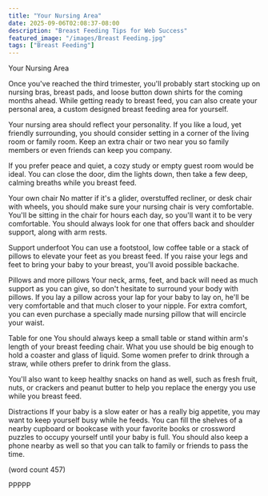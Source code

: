 ```yaml
---
title: "Your Nursing Area"
date: 2025-09-06T02:08:37-08:00
description: "Breast Feeding Tips for Web Success"
featured_image: "/images/Breast Feeding.jpg"
tags: ["Breast Feeding"]
---
```


Your Nursing Area

Once you've reached the third trimester, you'll
probably start stocking up on nursing bras, breast
pads, and loose button down shirts for the coming
months ahead.  While getting ready to breast feed,
you can also create your personal area, a custom
designed breast feeding area for yourself.

Your nursing area should reflect your personality.
If you like a loud, yet friendly surrounding, you
should consider setting in a corner of the living
room or family room.  Keep an extra chair or two
near you so family members or even friends can keep
you company.

If you prefer peace and quiet, a cozy study or 
empty guest room would be ideal.  You can close
the door, dim the lights down, then take a few
deep, calming breaths while you breast feed.

Your own chair
No matter if it's a glider, overstuffed recliner,
or desk chair with wheels, you should make sure
your nursing chair is very comfortable.  You'll
be sitting in the chair for hours each day, so
you'll want it to be very comfortable.  You should
always look for one that offers back and shoulder
support, along with arm rests.

Support underfoot
You can use a footstool, low coffee table or a
stack of pillows to elevate your feet as you breast
feed.  If you raise your legs and feet to bring
your baby to your breast, you'll avoid possible
backache.

Pillows and more pillows
Your neck, arms, feet, and back will need as 
much support as you can give, so don't hesitate
to surround your body with pillows.  If you lay
a pillow across your lap for your baby to lay on,
he'll be very comfortable and that much closer to
your nipple.  For extra comfort, you can even 
purchase a specially made nursing pillow that 
will encircle your waist.

Table for one
You should always keep a small table or stand
within arm's length of your breast feeding chair.
What you use should be big enough to hold a
coaster and glass of liquid.  Some women prefer
to drink through a straw, while others prefer to
drink from the glass.  

You'll also want to keep healthy snacks on hand
as well, such as fresh fruit, nuts, or crackers
and peanut butter to help you replace the 
energy you use while you breast feed.

Distractions
If your baby is a slow eater or has a really big
appetite, you may want to keep yourself busy 
while he feeds.  You can fill the shelves of a 
nearby cupboard or bookcase with your favorite
books or crossword puzzles to occupy yourself
until your baby is full.  You should also keep
a phone nearby as well so that you can talk to
family or friends to pass the time.

(word count 457)

PPPPP

